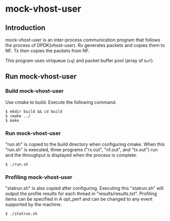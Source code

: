# mock-vhost-user

## Introduction

mock-vhost-user is an inter-process communication program that follows the process of DPDK(vhost-user).
Rx generates packets and copies them to NF.
Tx then copies the packets from NF.

This program uses virtqueue (`vq`) and packet buffer pool (array of `buf`).

## Run mock-vhost-user

### Build mock-vhost-user

Use cmake to build.
Execute the following command.

```
$ mkdir build && cd build
$ cmake ../
$ make
```

### Run mock-vhost-user

"run.sh" is copied to the build directory when configuring cmake.
When this "run.sh" is executed, three programs ("rx.out", "nf.out", and "tx.out") run and the throughput is displayed when the process is complete.

```
$ ./run.sh
```

### Profiling mock-vhost-user

"statrun.sh" is also copied after configuring.
Executing this "statrun.sh" will output the profile results for each thread in "results/results.txt".
Profiling items can be specified in A opt_perf and can be changed to any event supported by the machine.

```
$ ./statrun.sh
```
